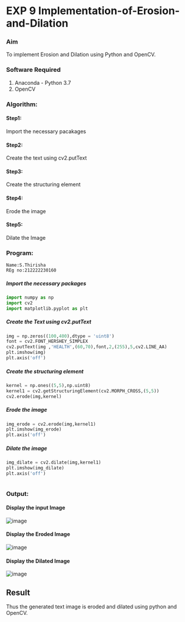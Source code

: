 # EXP 9 Implementation-of-Erosion-and-Dilation
### Aim
To implement Erosion and Dilation using Python and OpenCV.
### Software Required
1. Anaconda - Python 3.7
2. OpenCV
### Algorithm:
#### Step1:<br>
Import the necessary pacakages

#### Step2:<br>
Create the text using cv2.putText

#### Step3:<br>
Create the structuring element

#### Step4:<br>
Erode the image


#### Step5: <br>
Dilate the Image

 
### Program:
```
Name:S.Thirisha
REg no:212222230160
```


##### Import the necessary packages
``` Python
import numpy as np
import cv2
import matplotlib.pyplot as plt
```
##### Create the Text using cv2.putText
``` Python
img = np.zeros((100,400),dtype = 'uint8')
font = cv2.FONT_HERSHEY_SIMPLEX
cv2.putText(img ,'HEALTH',(60,70),font,2,(255),5,cv2.LINE_AA)
plt.imshow(img)
plt.axis('off')
```
##### Create the structuring element
``` Python
kernel = np.ones((5,5),np.uint8)
kernel1 = cv2.getStructuringElement(cv2.MORPH_CROSS,(5,5))
cv2.erode(img,kernel)
```
##### Erode the image
``` Python
img_erode = cv2.erode(img,kernel1)
plt.imshow(img_erode)
plt.axis('off')

```
##### Dilate the image
``` Python
img_dilate = cv2.dilate(img,kernel1)
plt.imshow(img_dilate)
plt.axis('off')



```
### Output:

#### Display the input Image

![image](https://github.com/Thirisha-s/erosion--dilation/assets/120380280/2b5cb722-d114-4913-a1bf-a5fefd1fd377)



#### Display the Eroded Image

![image](https://github.com/Thirisha-s/erosion--dilation/assets/120380280/b01cb6af-1753-4e3c-acbb-1344aceac13a)


#### Display the Dilated Image
![image](https://github.com/Thirisha-s/erosion--dilation/assets/120380280/d061cebe-a3ec-4a7c-9472-06a6b47dfed0)


## Result
Thus the generated text image is eroded and dilated using python and OpenCV.
